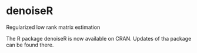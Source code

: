 # denoiseR
Regularized low rank matrix estimation
 
The R package denoiseR is now available on CRAN. Updates of tha package can be found there.
 

 







